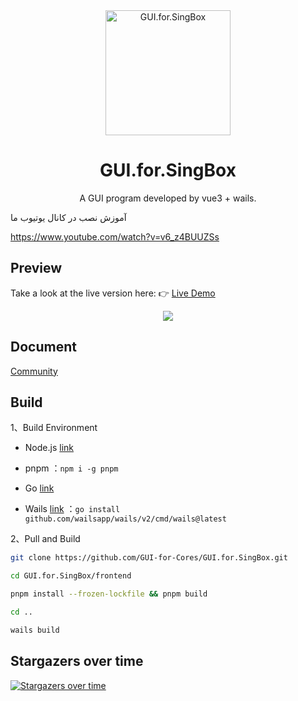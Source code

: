 <div align="center">
  <img src="build/appicon.png" alt="GUI.for.SingBox" width="200">
  <h1>GUI.for.SingBox</h1>
  <p>A GUI program developed by vue3 + wails.</p>
</div>
آموزش نصب در کانال یوتیوب ما  

https://www.youtube.com/watch?v=v6_z4BUUZSs  
## Preview

Take a look at the live version here: 👉 <a href="https://gui-for-cores.github.io/guide/gfs/" target="_blank">Live Demo</a>

<div align="center">
  <img src="docs/imgs/light.png">
</div>

## Document

[Community](https://gui-for-cores.github.io/guide/gfs/community)

## Build

1、Build Environment

- Node.js [link](https://nodejs.org/en)

- pnpm ：`npm i -g pnpm`

- Go [link](https://go.dev/)

- Wails [link](https://wails.io/) ：`go install github.com/wailsapp/wails/v2/cmd/wails@latest`

2、Pull and Build

```bash
git clone https://github.com/GUI-for-Cores/GUI.for.SingBox.git

cd GUI.for.SingBox/frontend

pnpm install --frozen-lockfile && pnpm build

cd ..

wails build
```

## Stargazers over time

[![Stargazers over time](https://starchart.cc/GUI-for-Cores/GUI.for.SingBox.svg)](https://starchart.cc/GUI-for-Cores/GUI.for.SingBox)
